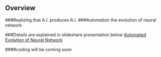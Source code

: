 ## Overview
###Realizing that A.I. produces A.I.
###Automation the evolution of neural network

###Details are explained in slideshare presentation below
<a href="http://www.slideshare.net/LauncherT/singularity-t-git">Automated Evolution of Neural Network</a>

####coding will be coming soon
